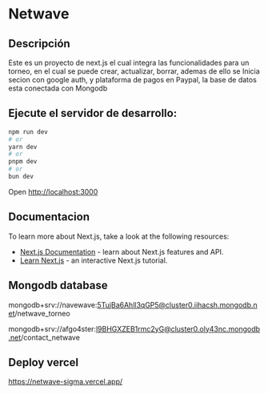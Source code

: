 

# Netwave

## Descripción

Este es un proyecto de next.js el cual integra las funcionalidades para un torneo, en el cual se puede crear, actualizar, borrar, ademas de ello se Inicia secion con google auth, y plataforma de pagos en Paypal, la base de datos esta conectada con Mongodb



## Ejecute el servidor de desarrollo:

```bash
npm run dev
# or
yarn dev
# or
pnpm dev
# or
bun dev
```

Open [http://localhost:3000](http://localhost:3000)





## Documentacion

To learn more about Next.js, take a look at the following resources:

- [Next.js Documentation](https://nextjs.org/docs) - learn about Next.js features and API.
- [Learn Next.js](https://nextjs.org/learn) - an interactive Next.js tutorial.






## Mongodb database

mongodb+srv://navewave:5TujBa6Ahll3qGP5@cluster0.iihacsh.mongodb.net/netwave_torneo

mongodb+srv://afgo4ster:l9BHGXZEB1rmc2yG@cluster0.oly43nc.mongodb.net/contact_netwave



## Deploy vercel
https://netwave-sigma.vercel.app/

